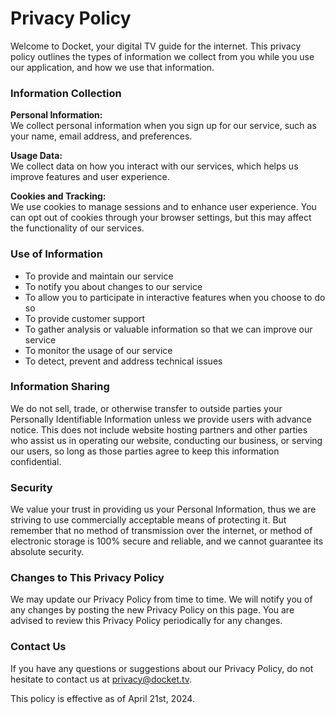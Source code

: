# Privacy Policy

Welcome to Docket, your digital TV guide for the internet. This privacy policy outlines the types of information we collect from you while you use our application, and how we use that information.

### Information Collection

**Personal Information:**  
We collect personal information when you sign up for our service, such as your name, email address, and preferences.

**Usage Data:**  
We collect data on how you interact with our services, which helps us improve features and user experience.

**Cookies and Tracking:**  
We use cookies to manage sessions and to enhance user experience. You can opt out of cookies through your browser settings, but this may affect the functionality of our services.

### Use of Information

- To provide and maintain our service
- To notify you about changes to our service
- To allow you to participate in interactive features when you choose to do so
- To provide customer support
- To gather analysis or valuable information so that we can improve our service
- To monitor the usage of our service
- To detect, prevent and address technical issues

### Information Sharing

We do not sell, trade, or otherwise transfer to outside parties your Personally Identifiable Information unless we provide users with advance notice. This does not include website hosting partners and other parties who assist us in operating our website, conducting our business, or serving our users, so long as those parties agree to keep this information confidential.

### Security

We value your trust in providing us your Personal Information, thus we are striving to use commercially acceptable means of protecting it. But remember that no method of transmission over the internet, or method of electronic storage is 100% secure and reliable, and we cannot guarantee its absolute security.

### Changes to This Privacy Policy

We may update our Privacy Policy from time to time. We will notify you of any changes by posting the new Privacy Policy on this page. You are advised to review this Privacy Policy periodically for any changes.

### Contact Us

If you have any questions or suggestions about our Privacy Policy, do not hesitate to contact us at privacy@docket.tv.

This policy is effective as of April 21st, 2024.
